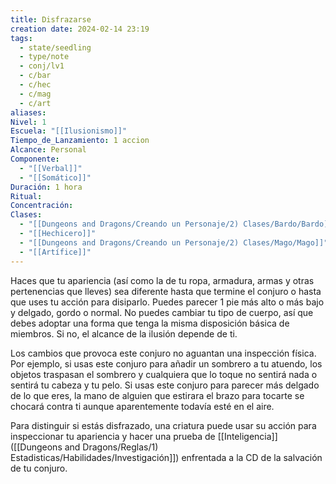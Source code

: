 ```yaml
---
title: Disfrazarse
creation date: 2024-02-14 23:19
tags:
  - state/seedling
  - type/note
  - conj/lv1
  - c/bar
  - c/hec
  - c/mag
  - c/art
aliases: 
Nivel: 1
Escuela: "[[Ilusionismo]]"
Tiempo_de_Lanzamiento: 1 accion
Alcance: Personal
Componente:
  - "[[Verbal]]"
  - "[[Somático]]"
Duración: 1 hora
Ritual: 
Concentración: 
Clases:
  - "[[Dungeons and Dragons/Creando un Personaje/2) Clases/Bardo/Bardo]]"
  - "[[Hechicero]]"
  - "[[Dungeons and Dragons/Creando un Personaje/2) Clases/Mago/Mago]]"
  - "[[Artífice]]"
---
```

Haces que tu apariencia (así como la de tu ropa, armadura, armas y otras pertenencias que lleves) sea diferente hasta que termine el conjuro o hasta que uses tu acción para disiparlo. Puedes parecer 1 pie más alto o más bajo y delgado, gordo o normal. No puedes cambiar tu tipo de cuerpo, así que debes adoptar una forma que tenga la misma disposición básica de miembros. Si no, el alcance de la ilusión depende de ti.

Los cambios que provoca este conjuro no aguantan una inspección física. Por ejemplo, si usas este conjuro para añadir un sombrero a tu atuendo, los objetos traspasan el sombrero y cualquiera que lo toque no sentirá nada o sentirá tu cabeza y tu pelo. Si usas este conjuro para parecer más delgado de lo que eres, la mano de alguien que estirara el brazo para tocarte se chocará contra ti aunque aparentemente todavía esté en el aire.

Para distinguir si estás disfrazado, una criatura puede usar su acción para inspeccionar tu apariencia y hacer una prueba de [[Inteligencia]] ([[Dungeons and Dragons/Reglas/1) Estadisticas/Habilidades/Investigación]]) enfrentada a la CD de la salvación de tu conjuro.
